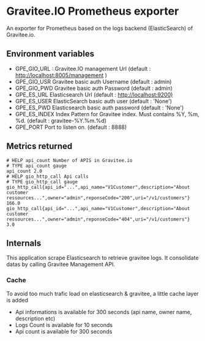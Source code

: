 # Gravitee.IO Prometheus exporter

An exporter for Prometheus based on the logs backend (ElasticSearch) of Gravitee.io.

## Environment variables

- GPE_GIO_URL : Gravitee.IO management Url (default : <http://localhost:8005/management> )
- GPE_GIO_USR Gravitee basic auth Username (default : admin)
- GPE_GIO_PWD Gravitee basic auth Password (default : admin)
- GPE_ES_URL Elasticsearch Url (default : <http://localhost:9200)>
- GPE_ES_USER ElasticSearch basic auth user (default : 'None')
- GPE_ES_PWD Elasticsearch basic auth password (default : 'None')
- GPE_ES_INDEX Index Pattern for Gravitee index. Must contains %Y, %m, %d. (default : gravitee-%Y.%m.%d)
- GPE_PORT Port to listen on. (default : 8888)

## Metrics returned

    # HELP api_count Number of APIS in Gravitee.io
    # TYPE api_count gauge
    api_count 2.0
    # HELP gio_http_call Api calls
    # TYPE gio_http_call gauge
    gio_http_call{api_id="...",api_name="V1Customer",description="About customer ressources...",owner="admin",reponseCode="200",uri="/v1/customers"} 166.0
    gio_http_call{api_id="...",api_name="V1Customer",description="About customer ressources...",owner="admin",reponseCode="404",uri="/v1/customers"} 3.0

## Internals

This application scrape Elasticsearch to retrieve gravitee logs. It consolidate datas by calling Gravitee Management API.

### Cache

To avoid too much trafic load on elasticsearch & gravitee, a little cache layer is added

- Api informations is available for 300 seconds (api name, owner name, description etc)
- Logs Count is available for 10 seconds
- Api count is available for 300 seconds
